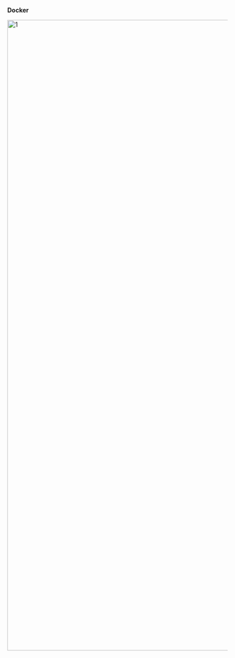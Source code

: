 **Docker**

<img width="2560" height="1440" alt="1" src="https://github.com/user-attachments/assets/8dc681f3-a00b-4715-b813-63b67f99aba1" />



